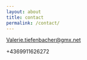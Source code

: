 ```yaml
---
layout: about
title: contact
permalink: /contact/
---
```


Valerie.tiefenbacher@gmx.net

+4369911626272
